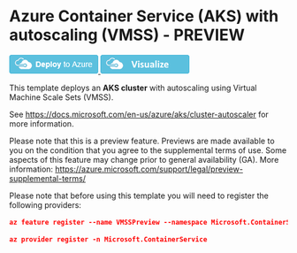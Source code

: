 # Azure Container Service (AKS) with autoscaling (VMSS) - PREVIEW

<a href="https://portal.azure.com/#create/Microsoft.Template/uri/https%3A%2F%2Fraw.githubusercontent.com%2FAzure%2Fazure-quickstart-templates%2Fmaster%2F101-aks%2Fazuredeploy.json" target="_blank">
<img src="https://raw.githubusercontent.com/Azure/azure-quickstart-templates/master/1-CONTRIBUTION-GUIDE/images/deploytoazure.png"/>
</a>
<a href="http://armviz.io/#/?load=https%3A%2F%2Fraw.githubusercontent.com%2FAzure%2Fazure-quickstart-templates%2Fmaster%2F101-aks%2Fazuredeploy.json" target="_blank">
<img src="https://raw.githubusercontent.com/Azure/azure-quickstart-templates/master/1-CONTRIBUTION-GUIDE/images/visualizebutton.png"/>
</a>

This template deploys an **AKS cluster** with autoscaling using Virtual Machine Scale Sets (VMSS).

See https://docs.microsoft.com/en-us/azure/aks/cluster-autoscaler for more information.

Please note that this is a preview feature. Previews are made available to you on the condition that you agree to the supplemental terms of use. Some aspects of this feature may change prior to general availability (GA). More information: https://azure.microsoft.com/support/legal/preview-supplemental-terms/

Please note that before using this template you will need to register the following providers:

```json
az feature register --name VMSSPreview --namespace Microsoft.ContainerService
```

```json
az provider register -n Microsoft.ContainerService
```
